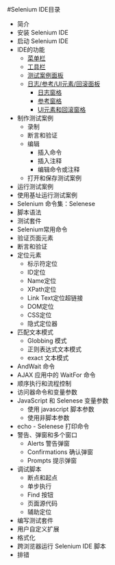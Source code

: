 #Selenium IDE目录 

* 简介  
* 安装 Selenium IDE  
* 启动 Selenium IDE  
* IDE的功能  
  * [菜单栏](Features.md#菜单栏)  
  * [工具栏](Features.md#工具栏) 
  * [测试案例面板](Features.md#测试用例面板)  
  * [日志/参考/UI元素/回滚面板](Features.md#日志/参考/UI元素/回滚窗格) 
     * [日志窗格](Features.md#日志窗格)     
     * [参考窗格](Features.md#参考窗格)   
     * [UI元素和回滚窗格](Features.md#UI元素和回滚窗格)  
* 制作测试案例  
  * 录制  
  * 断言和验证  
  * 编辑    
     * 插入命令  
     * 插入注释  
     * 编辑命令或注释  
  * 打开和保存测试案例  
* 运行测试案例  
* 使用基址运行测试案例  
* Selenium 命令集：Selenese  
* 脚本语法  
* 测试套件  
* Selenium常用命令  
* 验证页面元素  
* 断言和验证  
* 定位元素  
  * 标示符定位  
  * ID定位  
  * Name定位  
  * XPath定位  
  * Link Text定位超链接  
  * DOM定位  
  * CSS定位  
  * 隐式定位器  
* 匹配文本模式
   * Globbing 模式  
   * 正则表达式文本模式  
   * exact 文本模式  
* AndWait 命令  
* AJAX 应用中的 WaitFor 命令  
* 顺序执行和流程控制  
* 访问器命令和变量参数  
* JavaScript 和 Selenese 变量参数  
  * 使用 javascript 脚本参数  
  * 使用非脚本参数  
* echo - Selenese 打印命令  
* 警告、弹窗和多个窗口  
  * Alerts 警告弹窗  
  * Confirmations 确认弹窗  
  * Prompts 提示弹窗  
* 调试脚本  
  * 断点和起点  
  * 单步执行  
  * Find 按钮  
  * 页面源代码  
  * 辅助定位  
* 编写测试套件  
* 用户自定义扩展  
* 格式化  
* 跨浏览器运行 Selenium IDE 脚本  
* 排错  
